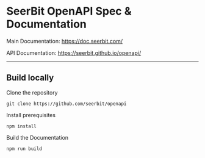 # SeerBit OpenAPI Spec & Documentation

Main Documentation: https://doc.seerbit.com/

API Documentation: https://seerbit.github.io/openapi/

---

## Build locally

Clone the repository

`git clone https://github.com/seerbit/openapi`

Install prerequisites

`npm install`

Build the Documentation

`npm run build`
